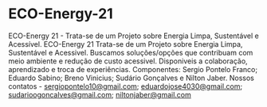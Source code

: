 # ECO-Energy-21
ECO-Energy 21 - Trata-se de um Projeto sobre Energia Limpa, Sustentável e Acessível. 
ECO-Energy 21
Trata-se de um Projeto sobre Energia Limpa, Sustentável e Acessivel.
Buscamos soluções/opções que contribuam com meio ambiente e redução de custo acessivel.
Disponiveis a colaboração, aprendizado e troca de experiências.
Componentes: Sergio Pontelo Franco; Eduardo Sabino; Breno Vinicius; Sudário Gonçalves e Nilton Jaber.
Nossos contatos - sergiopontelo10@gmail.com; eduardojose4030@gmail.com; sudarioogoncalves@gmail.com; niltonjaber@gmail.com
